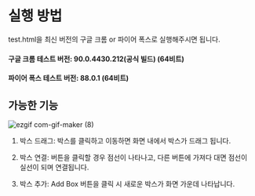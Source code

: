 # 실행 방법

test.html을 최신 버전의 구글 크롬 or 파이어 폭스로 실행해주시면 됩니다.

#### 구글 크롬 테스트 버전: 90.0.4430.212(공식 빌드) (64비트)

#### 파이어 폭스 테스트 버전: 88.0.1 (64비트)


## 가능한 기능

![ezgif com-gif-maker (8)](https://user-images.githubusercontent.com/62870938/118769730-71a58480-b8bb-11eb-9e2b-c1525594fe34.gif)


1) 박스 드래그: 박스를 클릭하고 이동하면 화면 내에서 박스가 드래그 됩니다.

2) 박스 연결: 버튼을 클릭할 경우 점선이 나타나고, 다른 버튼에 가져다 대면 점선이 실선이 되며 연결됩니다.

3) 박스 추가: Add Box 버튼을 클릭 시 새로운 박스가 화면 가운데 나타납니다.

